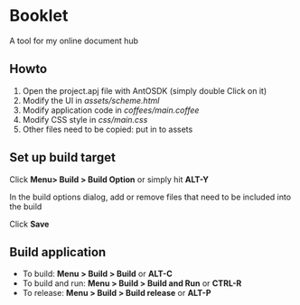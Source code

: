 # Booklet
A tool for my online document hub

## Howto

1. Open the project.apj file with AntOSDK (simply double Click on it)
2. Modify the UI in *assets/scheme.html*
3. Modify application code in *coffees/main.coffee*
4. Modify CSS style in *css/main.css*
5. Other files need to be copied: put in to assets

## Set up build target

Click **Menu> Build > Build Option** or simply hit **ALT-Y**

In the build options dialog, add or remove files that need to be
included into the build

Click **Save**

## Build application
* To build: **Menu > Build > Build** or **ALT-C**
* To build and run: **Menu > Build > Build and Run** or **CTRL-R**
* To release: **Menu > Build > Build release** or **ALT-P**